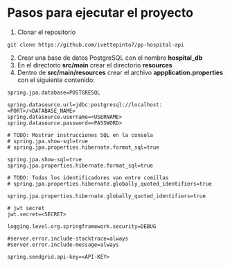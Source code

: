 # Pasos para ejecutar el proyecto

1. Clonar el repositorio

```
git clone https://github.com/ivettepinto7/pp-hospital-api
```

2. Crear una base de datos PostgreSQL con el nombre **hospital_db**
3. En el directorio **src/main** crear el directorio **resources**
4. Dentro de **src/main/resources** crear el archivo **appplication.properties** con el siguiente contenido:
```
spring.jpa.database=POSTGRESQL

spring.datasource.url=jdbc:postgresql://localhost:<PORT>/<DATABASE_NAME>
spring.datasource.username=<USERNAME>
spring.datasource.password=<PASSWORD>

# TODO: Mostrar instrucciones SQL en la consola
# spring.jpa.show-sql=true
# spring.jpa.properties.hibernate.format_sql=true

spring.jpa.show-sql=true
spring.jpa.properties.hibernate.format_sql=true

# TODO: Todas los identificadores van entre comillas
# spring.jpa.properties.hibernate.globally_quoted_identifiers=true

spring.jpa.properties.hibernate.globally_quoted_identifiers=true

# jwt secret
jwt.secret=<SECRET>

logging.level.org.springframework.security=DEBUG

#server.error.include-stacktrace=always
#server.error.include-message=always

spring.sendgrid.api-key=<API-KEY>
```
